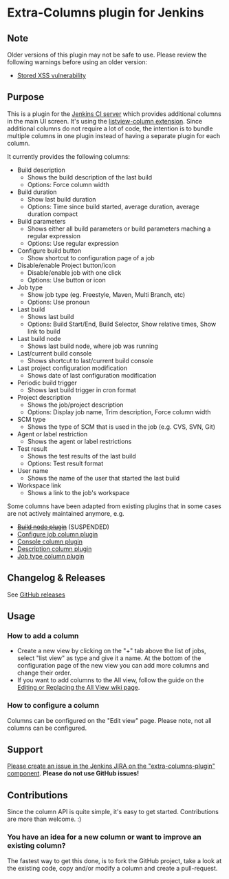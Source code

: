 # Extra-Columns plugin for Jenkins

## Note
Older versions of this plugin may not be safe to use. Please review the following warnings before using an older version:
* [Stored XSS vulnerability](https://jenkins.io/security/advisory/2016-04-11/)

## Purpose

This is a plugin for the [Jenkins CI server](https://jenkins.io) which provides additional columns in the main UI screen.
It's using the [listview-column extension](https://wiki.jenkins-ci.org/display/JENKINS/Extension+points#Extensionpoints-hudson.views.ListViewColumn).
Since additional columns do not require a lot of code, the intention is to bundle multiple columns in one plugin instead of having a separate plugin for each column.

It currently provides the following columns:

* Build description
  * Shows the build description of the last build
  * Options: Force column width
* Build duration
  * Show last build duration
  * Options: Time since build started, average duration, average duration compact
* Build parameters
  * Shows either all build parameters or build parameters maching a regular expression
  * Options: Use regular expression
* Configure build button
  * Show shortcut to configuration page of a job
* Disable/enable Project button/icon
  * Disable/enable job with one click
  * Options: Use button or icon
* Job type
  * Show job type (eg. Freestyle, Maven, Multi Branch, etc)
  * Options: Use pronoun
* Last build
  * Shows last build
  * Options: Build Start/End, Build Selector, Show relative times, Show link to build
* Last build node
  * Shows last build node, where job was running
* Last/current build console
  * Shows shortcut to last/current build console
* Last project configuration modification
  * Shows date of last configuration modification
* Periodic build trigger
  * Shows last build trigger in cron format
* Project description
  * Shows the job/project description
  * Options: Display job name, Trim description, Force column width
* SCM type
  * Shows the type of SCM that is used in the job (e.g. CVS, SVN, Git)
* Agent or label restriction
  * Shows the agent or label restrictions
* Test result
  * Shows the test results of the last build
  * Options: Test result format
* User name
  * Shows the name of the user that started the last build
* Workspace link
  * Shows a link to the job's workspace

Some columns have been adapted from existing plugins that in some cases are not actively maintained anymore, e.g.

* ~~[Build node plugin](https://plugins.jenkins.io/build-node-column)~~ (SUSPENDED)
* [Configure job column plugin](https://plugins.jenkins.io/configure-job-column-plugin/)
* [Console column plugin](https://plugins.jenkins.io/console-column-plugin/)
* [Description column plugin](https://plugins.jenkins.io/description-column-plugin/)
* [Job type column plugin](https://plugins.jenkins.io/jobtype-column/)

## Changelog & Releases

See [GitHub releases](https://github.com/jenkinsci/extra-columns-plugin/releases)


## Usage


### How to add a column

* Create a new view by clicking on the "+" tab above the list of jobs, select "list view" as type and give it a name. At the bottom of the configuration page of the new view you can add more columns and change their order.
* If you want to add columns to the All view, follow the guide on the [Editing or Replacing the All View wiki page](https://wiki.jenkins-ci.org/display/JENKINS/Editing+or+Replacing+the+All+View).

### How to configure a column

Columns can be configured on the "Edit view" page. Please note, not all columns can be configured.

## Support


[Please create an issue in the Jenkins JIRA on the "extra-columns-plugin" component](https://issues.jenkins-ci.org/secure/CreateIssueDetails!init.jspa?pid=10172&issuetype=1&components=15943).
__Please do not use GitHub issues!__

## Contributions

Since the column API is quite simple, it's easy to get started.
Contributions are more than welcome. :)

### You have an idea for a new column or want to improve an existing column?
The fastest way to get this done, is to fork the GitHub project, take a look at the existing code, copy and/or modify a column and create a pull-request.


